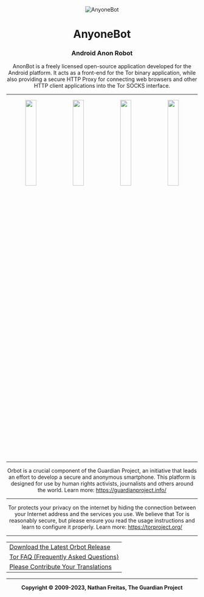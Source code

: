 <div align="center">

<img width="" src="./app/src/main/res/mipmap-xxxhdpi/ic_launcher_round.png" alt="AnyoneBot" align="center"/>

# AnyoneBot

### Android Anon Robot

AnonBot is a freely licensed open-source application developed for the
Android platform. It acts as a front-end for the Tor binary application,
while also providing a secure HTTP Proxy for connecting web browsers and other
HTTP client applications into the Tor SOCKS interface.

***********************************************
<img src=./fastlane/metadata/android/en-US/images/phoneScreenshots/device-2024-01.png width="24%"> <img src=./fastlane/metadata/android/en-US/images/phoneScreenshots/device-2024-02.png width="24%">
<img src=./fastlane/metadata/android/en-US/images/phoneScreenshots/device-2024-03.png width="24%"> <img src=./fastlane/metadata/android/en-US/images/phoneScreenshots/device-2024-04.png width="24%">

***********************************************
Orbot is a crucial component of the Guardian Project, an initiative  that leads an effort
to develop a secure and anonymous smartphone. This platform is designed for use by human rights
activists, journalists and others around the world. Learn more: https://guardianproject.info/

***********************************************
Tor protects your privacy on the internet by hiding the connection
between your Internet address and the services you use. We believe that Tor
is reasonably secure, but please ensure you read the usage instructions and
learn to configure it properly. Learn more: https://torproject.org/

***********************************************

<div align="center">
  <table>
    <tr>
      <td><a href="https://github.com/guardianproject/orbot/releases/latest">Download the Latest Orbot Release</a></td>
    </tr>
    <tr>
      <td><a href="https://support.torproject.org/faq/">Tor FAQ (Frequently Asked Questions)</a></td>
    </tr>
    <tr>
      <td><a href="https://hosted.weblate.org/engage/guardianproject/">Please Contribute Your Translations</a></td>
    </tr>
  </table>
</div>

***********************************************
**Copyright &#169; 2009-2023, Nathan Freitas, The Guardian Project**
